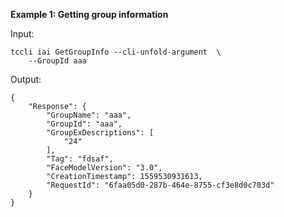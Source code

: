 **Example 1: Getting group information**



Input: 

```
tccli iai GetGroupInfo --cli-unfold-argument  \
    --GroupId aaa
```

Output: 
```
{
    "Response": {
        "GroupName": "aaa",
        "GroupId": "aaa",
        "GroupExDescriptions": [
            "24"
        ],
        "Tag": "fdsaf",
        "FaceModelVersion": "3.0",
        "CreationTimestamp": 1559530931613,
        "RequestId": "6faa05d0-287b-464e-8755-cf3e8d0c703d"
    }
}
```


